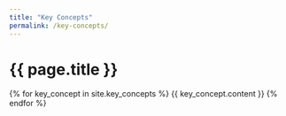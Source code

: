 ```yaml
---
title: "Key Concepts"
permalink: /key-concepts/
---
```


# {{ page.title }}


{% for key_concept in site.key_concepts %}
    {{ key_concept.content }}
{% endfor %}